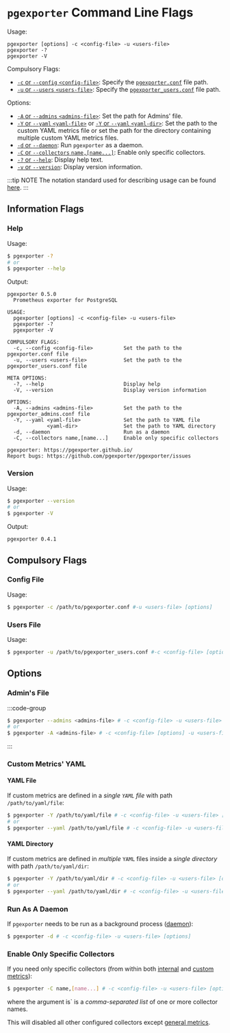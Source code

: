 # `pgexporter` Command Line Flags

Usage:
```
pgexporter [options] -c <config-file> -u <users-file>
pgexporter -?
pgexporter -V
```

Compulsory Flags:
- [`-c` or `--config` `<config-file>`](#config-file): Specify the [`pgexporter.conf`](#config-file) file path.
- [`-u` or `--users` `<users-file>`](#users-file): Specify the [`pgexporter_users.conf`](#users-file) file path.

Options:
- [`-A` or `--admins` `<admins-file>`](#admins-file): Set the path for Admins' file.
- [`-Y` or `--yaml` `<yaml-file>`](#yaml-file) or [`-Y` or `--yaml` `<yaml-dir>`](#yaml-directory): Set the path to the custom YAML metrics file or set the path for the directory containing multiple custom YAML metrics files.
- [`-d` or `--daemon`](#run-as-a-daemon): Run `pgexporter` as a daemon.
- [`-C` or `--collectors` `name,[name...]`](#enable-only-specific-collectors): Enable only specific collectors.
- [`-?` or `--help`](#help): Display help text.
- [`-v` or `--version`](#version): Display version information.

:::tip NOTE
The notation standard used for describing usage can be found [here](http://docopt.org).
:::

## Information Flags

### Help

Usage:
```sh
$ pgexporter -?
# or
$ pgexporter --help
```

Output:
```
pgexporter 0.5.0
  Prometheus exporter for PostgreSQL

USAGE:
  pgexporter [options] -c <config-file> -u <users-file>
  pgexporter -?
  pgexporter -V

COMPULSORY FLAGS:
  -c, --config <config-file>          Set the path to the pgexporter.conf file
  -u, --users <users-file>            Set the path to the pgexporter_users.conf file

META OPTIONS:
  -?, --help                          Display help
  -V, --version                       Display version information

OPTIONS:
  -A, --admins <admins-file>          Set the path to the pgexporter_admins.conf file
  -Y, --yaml <yaml-file>              Set the path to YAML file
             <yaml-dir>               Set the path to YAML directory
  -d, --daemon                        Run as a daemon
  -C, --collectors name,[name...]     Enable only specific collectors

pgexporter: https://pgexporter.github.io/
Report bugs: https://github.com/pgexporter/pgexporter/issues
```

### Version

Usage:
```sh
$ pgexporter --version
# or
$ pgexporter -V
```

Output:
```
pgexporter 0.4.1
```

## Compulsory Flags

### Config File

Usage:
```sh
$ pgexporter -c /path/to/pgexporter.conf #-u <users-file> [options]
```

### Users File

Usage:
```sh
$ pgexporter -u /path/to/pgexporter_users.conf #-c <config-file> [options]
```

## Options

### Admin's File

:::code-group
```sh [Usage]
$ pgexporter --admins <admins-file> # -c <config-file> -u <users-file> [options]
# or
$ pgexporter -A <admins-file> # -c <config-file> [options] -u <users-file>
```
:::

### Custom Metrics' YAML

#### YAML File
If custom metrics are defined in a _single `YAML` file_ with path `/path/to/yaml/file`:
```sh
$ pgexporter -Y /path/to/yaml/file # -c <config-file> -u <users-file> [options]
# or
$ pgexporter --yaml /path/to/yaml/file # -c <config-file> -u <users-file> [options]
```

#### YAML Directory
If custom metrics are defined in _multiple_ `YAML` files inside a _single directory_ with path `/path/to/yaml/dir`:
```sh
$ pgexporter -Y /path/to/yaml/dir # -c <config-file> -u <users-file> [options]
# or
$ pgexporter --yaml /path/to/yaml/dir # -c <config-file> -u <users-file> [options]
```

### Run As A Daemon
If `pgexporter` needs to be run as a background process ([daemon](https://en.wikipedia.org/wiki/Daemon_(computing))):
```sh
$ pgexporter -d # -c <config-file> -u <users-file> [options]
```

### Enable Only Specific Collectors
If you need only specific collectors (from within both [internal](./metrics.md#internal-metrics) and [custom metrics](./metrics.md#custom-metrics)):

```sh
$ pgexporter -C name,[name...] # -c <config-file> -u <users-file> [options]
```

where the argument is` is a _comma-separated list_ of one or more collector names.

This will disabled all other configured collectors except [general metrics](./metrics.md#internal-metrics).